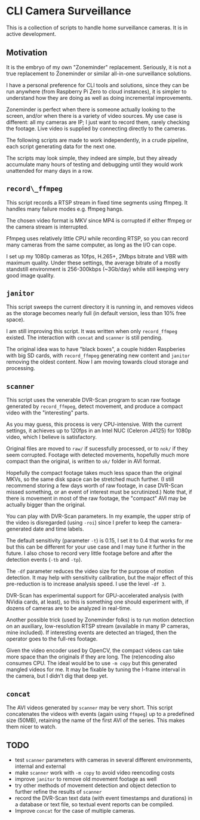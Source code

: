 # CLI Camera Surveillance

This is a collection of scripts to handle home surveillance cameras. It is
in active development.

## Motivation

It is the embryo of my own "Zoneminder" replacement. Seriously, it is not
a true replacement to Zoneminder or similar all-in-one surveillance solutions.

I have a personal preference for CLI tools and solutions, since they can be
run anywhere (from Raspberry Pi Zero to cloud instances), it is simpler to
understand how they are doing as well as doing incremental improvements.

Zoneminder is perfect when there is someone actually looking to the screen, and/or when
there is a variety of video sources. My use case is different: all my cameras
are IP; I just want to record them, rarely checking the footage.
Live video is supplied by connecting directly to the cameras.

The following scripts are made to work independently, in a crude pipeline,
each script generating data for the next one.

The scripts may look simple, they indeed are simple, but they already accumulate
many hours of testing and debugging until they would work unattended for many days
in a row.

## `record\_ffmpeg`

This script records a RTSP stream in fixed time segments using ffmpeg. It
handles many failure modes e.g. ffmpeg hangs.

The chosen video format is MKV
since MP4 is corrupted if either ffmpeg or the camera stream is interrupted.

Ffmpeg uses relatively little CPU while recording RTSP, so you
can record many cameras from the same computer, as long as the I/O can cope.

I set up my 1080p cameras as 10fps, H.265+, 2Mbps bitrate and VBR with maximum quality.
Under these settings, the average bitrate of a mostly standstill environment is 
256-300kbps (~3Gb/day) while still keeping very good image quality.

## `janitor`

This script sweeps the current directory it is running in, and removes videos as
the storage becomes nearly full (in default version, less than 10% free space).

I am still improving this script. It was written when only `record_ffmpeg` existed.
The interaction with `concat` and `scanner` is still pending.

The original idea was to have "black boxes", a couple hidden Raspberies with big SD cards,
with `record_ffmpeg` generating new content and `janitor` removing the oldest content.
Now I am moving towards cloud storage and processing.

## `scanner`

This script uses the venerable DVR-Scan program to scan raw footage generated by `record_ffmpeg`,
detect movement, and produce a compact video with the "interesting" parts.

As you may guess, this process is very CPU-intensive. With the current settings, it 
achieves up to 120fps in an Intel NUC (Celeron J4125) for 1080p video, which I believe is
satisfactory.

Original files are moved to `raw/` if sucessfully processed, or to `nok/` if they seem corrupted.
Footage with detected movements, hopefully much more compact than the original,
is written to `ok/` folder in AVI format.

Hopefully the compact footage takes much less space than the original MKVs, so the
same disk space can be stretched much further. (I still recommend storing a few days worth
of raw footage, in case DVR-Scan missed something, or an event of interest must be scrutinized.)
Note that, if there is movement in most of the raw footage, the "compact" AVI may be actually
bigger than the original.

You can play with DVR-Scan parameters. In my example, the upper strip of the video is
disregarded (using `-roi`) since I prefer to keep the camera-generated
date and time labels.

The default sensitivity (parameter `-t`) is 0.15, I set it to 0.4 that works for me but 
this can be different for your use case and I may tune it further in the future.
I also chose to record very little footage before and after the detection events
(`-tb` and `-tp`).

The `-df` parameter reduces the video size for the purpose of motion detection. It may
help with sensitivity calibration, but the major effect of this pre-reduction is
to increase analysis speed. I use the level `-df 3`. 

DVR-Scan has experimental support for GPU-accelerated analysis (with NVidia cards, at
least), so this is something one should experiment with, if dozens of cameras are to
be analyzed in real-time.

Another possible trick (used by Zoneminder folks) is to run motion detection on an
auxiliary, low-resolution RTSP stream (available in many IP cameras, mine included).
If interesting events are detected an triaged, then the operator goes to the full-res
footage.

Given the video encoder used by OpenCV, the compact videos can take more space than
the originals if they are long. The (re)encoding also consumes CPU. 
The ideal would be to use `-m copy` but this generated mangled videos
for me. It may be fixable by tuning the I-frame interval in the camera, but I didn't dig
that deep yet.

## `concat`

The AVI videos generated by `scanner` may be very short. This script concatenates the
videos with events (again using `ffmpeg`) up to a predefined size (50MB), retaining
the name of the first AVI of the series. This makes them nicer to watch.

## TODO

- test `scanner` parameters with cameras in several different environments, internal and external
- make `scanner` work with `-m copy` to avoid video reencoding costs
- improve `janitor` to remove old movement footage as well
- try other methods of movement detection and object detection to further refine the results of `scanner`
- record the DVR-Scan text data (with event timestamps and durations) in a database or text file, so textual event reports can be compiled.
- Improve `concat` for the case of multiple cameras.
